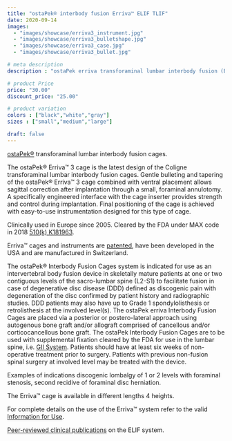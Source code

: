 ```yaml
---
title: "ostaPek® interbody fusion Erriva™ ELIF TLIF"
date: 2020-09-14
images: 
  - "images/showcase/erriva3_instrument.jpg"
  - "images/showcase/erriva3_bulletshape.jpg"
  - "images/showcase/erriva3_case.jpg"
  - "images/showcase/erriva3_bullet.jpg"

# meta description
description : "ostaPek erriva transforaminal lumbar interbody fusion (ELIF) and (TLIF) cages for spine fusion."

# product Price
price: "30.00"
discount_price: "25.00"

# product variation
colors : ["black","white","gray"]
sizes : ["small","medium","large"]

draft: false
---
```


[ostaPek®](https://spinenuances.com/ostapek_carbon_composite) transforaminal lumbar interbody fusion cages.

The ostaPek® Erriva™ 3 cage is the latest design of the Coligne transforaminal lumbar interbody fusion cages. 
Gentle bulleting and tapering of the ostaPek® Erriva™ 3 cage combined with ventral placement allows sagittal correction after implantation through a small, foraminal annulotomy.
A specifically engineered interface with the cage inserter provides strength and control during implantation. Final positioning of the cage is achieved with easy-to-use instrumentation designed for this type of cage.

Clinically used in Europe since 2005. Cleared by the FDA under MAX code in 2018 [510(k) K181963](https://www.accessdata.fda.gov/cdrh_docs/pdf18/K181963.pdf).

Erriva™ cages and instruments are [patented](https://spinenuances.com/documents/spine_fusion_patents), have been developed in the USA and are manufactured in Switzerland.

The ostaPek® Interbody Fusion Cages system is indicated for use as an intervertebral body fusion device in skeletally mature patients at one or two contiguous levels of the sacro-lumbar spine (L2-S1) to facilitate fusion in case of degenerative disc disease (DDD) defined as discogenic pain with degeneration of the disc confirmed by patient history and radiographic studies. DDD patients may also have up to Grade 1 spondylolisthesis or retrolisthesis at the involved level(s). 
The ostaPek erriva Interbody Fusion Cages are placed via a posterior or postero-lateral approach using autogenous bone graft and/or allograft comprised of cancellous and/or corticocancellous bone graft. The ostaPek Interbody Fusion Cages are to be used with supplemental fixation cleared by the FDA for use in the lumbar spine, i.e. [GII System](https://spinenuances.com/products/GII_pedicle_fixation). Patients should have at least six weeks of non-operative treatment prior to surgery. Patients with previous non-fusion spinal surgery at involved level may be treated with the device.

Examples of indications discogenic lombalgy of 1 or 2 levels with foraminal stenosis, second recidive of foraminal disc herniation.

The Erriva™ cage is available in different lengths 4 heights.

For complete details on the use of the Erriva™ system refer to the valid  [Information for Use](https://saps2412.github.io/IFUs/US_ostaPek_Interbody_Fusion_Cages_IFU_2018-10.pdf).

[Peer-reviewed clinical publications](https://spinenuances.com/documents/spine_fusion_publications) on the ELIF system.